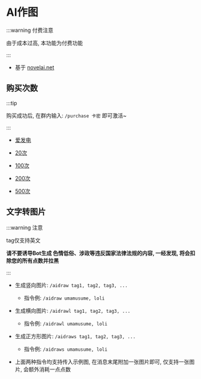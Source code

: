 # AI作图

:::warning 付费注意

由于成本过高, 本功能为付费功能

:::

- 基于 [novelai.net](https://novelai.net/)



## 购买次数

:::tip

购买成功后, 在群内输入: `/purchase 卡密` 即可激活~

:::

- [爱发电](https://afdian.net/a/chieri)

- [20次](https://afdian.net/item?plan_id=9a46d5526d8611edbab452540025c377)
- [100次](https://afdian.net/item?plan_id=e4ddd2406d9611ed92c552540025c377)
- [200次](https://afdian.net/item?plan_id=295a81366d9a11edaa9c52540025c377)
- [500次](https://afdian.net/item?plan_id=4bc7e3a86d9a11edb55f52540025c377)



## 文字转图片

:::warning 注意

tag仅支持英文

**请不要诱导Bot生成 色情低俗、涉政等违反国家法律法规的内容, 一经发现, 将会扣除您的所有点数并拉黑**

:::

- 生成竖向图片: `/aidraw tag1, tag2, tag3, ...`

  - 指令例: `/aidraw umamusume, loli`

  

- 生成横向图片: `/aidrawl tag1, tag2, tag3, ...`
  - 指令例: `/aidrawl umamusume, loli`
  
  

- 生成正方形图片: `/aidraws tag1, tag2, tag3, ...`
  - 指令例: `/aidraws umamusume, loli`



- 上面两种指令均支持传入示例图, 在消息末尾附加一张图片即可, 仅支持一张图片, 会额外消耗一点点数